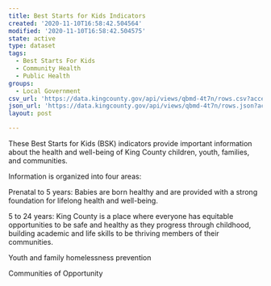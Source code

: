 ```yaml
---
title: Best Starts for Kids Indicators
created: '2020-11-10T16:58:42.504564'
modified: '2020-11-10T16:58:42.504575'
state: active
type: dataset
tags:
  - Best Starts For Kids
  - Community Health
  - Public Health
groups:
  - Local Government
csv_url: 'https://data.kingcounty.gov/api/views/qbmd-4t7n/rows.csv?accessType=DOWNLOAD'
json_url: 'https://data.kingcounty.gov/api/views/qbmd-4t7n/rows.json?accessType=DOWNLOAD'
layout: post

---
```

These Best Starts for Kids (BSK) indicators provide important information about the health and well-being of King County children, youth, families, and communities.

Information is organized into four areas:

Prenatal to 5 years: Babies are born healthy and are provided with a strong foundation for lifelong health and well-being.

5 to 24 years: King County is a place where everyone has equitable opportunities to be safe and healthy as they progress through childhood, building academic and life skills to be thriving members of their communities.

Youth and family homelessness prevention

Communities of Opportunity
